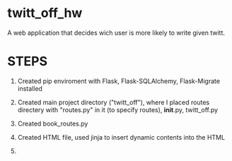 # twitt_off_hw

A web application that decides wich user is more likely to write given twitt.

# STEPS

1. Created pip enviroment with Flask, Flask-SQLAlchemy, Flask-Migrate installed

2. Created main project directory ("twitt_off"), where I placed routes directery with "routes.py" in it (to specify routes), __init__.py, twitt_off.py

3. Created book_routes.py

4. Created HTML file, used jinja to insert dynamic contents into the HTML

5. 
